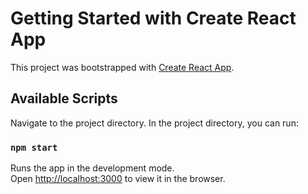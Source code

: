 # Getting Started with Create React App

This project was bootstrapped with [Create React App](https://github.com/facebook/create-react-app).

## Available Scripts

Navigate to the project directory. In the project directory, you can run:

### `npm start`

Runs the app in the development mode.\
Open [http://localhost:3000](http://localhost:3000) to view it in the browser.
